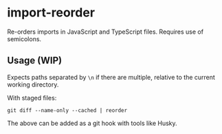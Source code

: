 # import-reorder

Re-orders imports in JavaScript and TypeScript files. Requires use of semicolons.

## Usage (WIP)

Expects paths separated by `\n` if there are multiple, relative to the current working directory.

With staged files:
```
git diff --name-only --cached | reorder
```

The above can be added as a git hook with tools like Husky.
